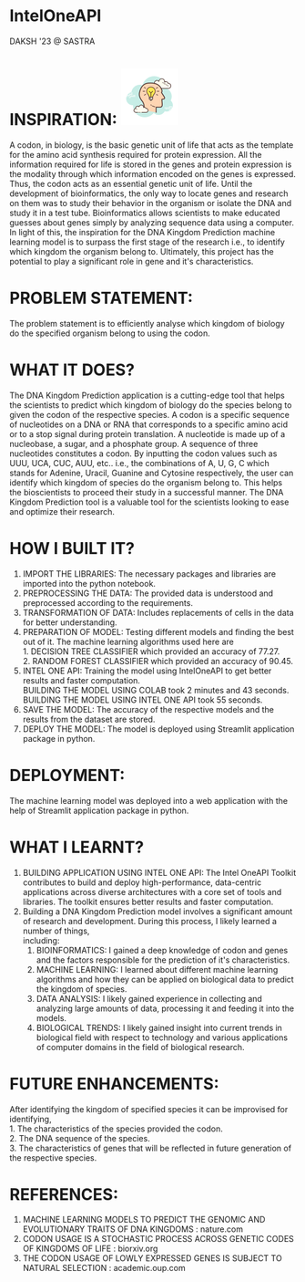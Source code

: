 # IntelOneAPI 
DAKSH '23 @ SASTRA

# INSPIRATION:  <img src = "Inspiration.png" /> <br>
A codon, in biology, is the basic genetic unit of life that acts as the template for the amino acid synthesis required for protein expression. All the information required for life is stored in the genes and protein expression is the modality through which information encoded on the genes is expressed. Thus, the codon acts as an essential genetic unit of life. Until the development of bioinformatics, the only way to locate genes and research on them was to study their behavior in the organism or isolate the DNA and study it in a test tube. Bioinformatics allows scientists to make educated guesses about genes simply by analyzing sequence data using a computer. In light of this, the inspiration for the DNA Kingdom Prediction machine learning model is to surpass the first stage of the research i.e., to identify which kingdom the organism belong to. Ultimately, this project has the potential to play a significant role in gene and it's characteristics.

# PROBLEM STATEMENT:<br>
The problem statement is to efficiently analyse which kingdom of biology do the specified organism belong to using the codon.

# WHAT IT DOES?<br>
The DNA Kingdom Prediction application is a cutting-edge tool that helps the scientists to predict which kingdom of biology do the species belong to given the codon of the respective species. A codon is a specific sequence of nucleotides on a DNA or RNA that corresponds to a specific amino acid or to a stop signal during protein translation. A nucleotide is made up of a nucleobase, a sugar, and a phosphate group. A sequence of three nucleotides constitutes a codon. By inputting the codon values such as UUU, UCA, CUC, AUU, etc.. i.e., the combinations of A, U, G, C which stands for Adenine, Uracil, Guanine and Cytosine respectively, the user can identify which kingdom of species do the organism belong to. This helps the bioscientists to proceed their study in a successful manner. The DNA Kingdom Prediction tool is a valuable tool for the scientists looking to ease and optimize their research.

# HOW I BUILT IT?<br>
1. IMPORT THE LIBRARIES: The necessary packages and libraries are imported into the python notebook.
2. PREPROCESSING THE DATA: The provided data is understood and preprocessed according to the requirements.
3. TRANSFORMATION OF DATA: Includes replacements of cells in the data for better understanding.
4. PREPARATION OF MODEL: Testing different models and finding the best out of it. The machine learning algorithms used here are                       
                         1. DECISION TREE CLASSIFIER which provided an accuracy of 77.27. <br>
                         2. RANDOM FOREST CLASSIFIER which provided an accuracy of 90.45.
5. INTEL ONE API: Training the model using IntelOneAPI to get better results and faster computation.<br>
                  BUILDING THE MODEL USING COLAB took 2 minutes and 43 seconds.<br>
                  BUILDING THE MODEL USING INTEL ONE API took 55 seconds.
6. SAVE THE MODEL: The accuracy of the respective models and the results from the dataset are stored.
7. DEPLOY THE MODEL: The model is deployed using Streamlit application package in python.

# DEPLOYMENT:
The machine learning model was deployed into a web application with the help of Streamlit application package in python.

# WHAT I LEARNT?
1. BUILDING APPLICATION USING INTEL ONE API: The Intel OneAPI Toolkit contributes to build and deploy high-performance, data-centric applications across diverse                                                    architectures with a core set of tools and libraries. The toolkit ensures better results and faster computation.
2. Building a DNA Kingdom Prediction model involves a significant amount of research and development. During this process, I likely learned a number of things,        
   including:
    1. BIOINFORMATICS: I gained a deep knowledge of codon and genes and the factors responsible for the prediction of it's characteristics.
    2. MACHINE LEARNING: I learned about different machine learning algorithms and how they can be applied on biological data to predict the kingdom of species.
    3. DATA ANALYSIS: I likely gained experience in collecting and analyzing large amounts of data, processing it and feeding it into the models.
    4. BIOLOGICAL TRENDS: I likely gained insight into current trends in biological field with respect to technology and various applications of computer domains in                             the field of biological research.

# FUTURE ENHANCEMENTS:
After identifying the kingdom of specified species it can be improvised for identifying, <br>
    1. The characteristics of the species provided the codon. <br>
    2. The DNA sequence of the species. <br>
    3. The characteristics of genes that will be reflected in future generation of the respective species.

# REFERENCES:
1. MACHINE LEARNING MODELS TO PREDICT THE GENOMIC AND EVOLUTIONARY TRAITS OF DNA KINGDOMS : nature.com
2. CODON USAGE IS A STOCHASTIC PROCESS ACROSS GENETIC CODES OF KINGDOMS OF LIFE : biorxiv.org
3. THE CODON USAGE OF LOWLY EXPRESSED GENES IS SUBJECT TO NATURAL SELECTION : academic.oup.com
